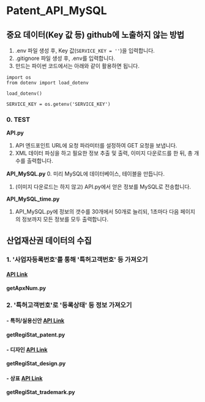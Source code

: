 # Patent_API_MySQL

## 중요 데이터(Key 값 등) github에 노출하지 않는 방법
1. .env 파일 생성 후, Key 값(```SERVICE_KEY = ''```)을 입력합니다.
2. .gitignore 파일 생성 후, .env를 입력합니다.
3. 만드는 파이썬 코드에서는 아래와 같이 활용하면 됩니다.
```
import os
from dotenv import load_dotenv

load_dotenv()

SERVICE_KEY = os.getenv('SERVICE_KEY')
```

### 0. TEST
**API.py**
1. API 엔드포인트 URL에 요청 파라미터를 설정하여 GET 요청을 보냅니다.
2. XML 데이터 파싱을 하고 필요한 정보 추출 및 출력, 이미지 다운로드를 한 뒤, 총 개수를 출력합니다.

**API_MySQL.py**
0. 미리 MySQL에 데이터베이스, 테이블을 만듭니다.
1. (이미지 다운로드는 하지 않고) API.py에서 얻은 정보를 MySQL로 전송합니다.

**API_MySQL_time.py**
1. API_MySQL.py에 정보의 갯수를 30개에서 50개로 늘리되, 1초마다 다음 페이지의 정보까지 모든 정보를 모두 출력합니다.

## 산업재산권 데이터의 수집
  
### 1. '사업자등록번호'를 통해 '특허고객번호' 등 가져오기
#### [API Link](https://plus.kipris.or.kr/portal/data/service/DBII_000000000000247/view.do?menuNo=210007&kppBCode=&kppMCode=&kppSCode=&subTab=&entYn=N&clasKeyword=#soap_ADI_0000000000010076)
**getApxNum.py**

### 2. '특허고객번호'로 '등록상태' 등 정보 가져오기
#### - 특허/실용신안 [API Link](https://plus.kipris.or.kr/portal/data/service/DBII_000000000000001/view.do?%20menuNo=200100&kppBCode=&kppMCode=&kppSCode=&subTab=SC001&entYn=N&clasKeyword=#soap_ADI_0000000000002944)
**getRegiStat_patent.py** 

#### - 디자인 [API Link](https://plus.kipris.or.kr/portal/data/service/DBII_000000000000008/view.do?%20menuNo=200100&kppBCode=&kppMCode=&kppSCode=&subTab=SC001&entYn=N&clasKeyword=#soap_ADI_0000000000002311)
**getRegiStat_design.py** 

#### - 상표 [API Link](https://plus.kipris.or.kr/portal/data/service/DBII_000000000000012/view.do?%20menuNo=200100&kppBCode=&kppMCode=&kppSCode=&subTab=SC001&entYn=N&clasKeyword=#soap_ADI_0000000000002321)
**getRegiStat_trademark.py** 
